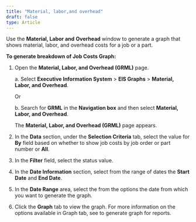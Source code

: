 ```yaml
---
title: "Material, labor,and overhead"
draft: false
type: Article
---
```


Use the **Material, Labor and** **Overhead** window to generate a graph that shows material, labor, and overhead costs for a job or a part.

**To generate breakdown of Job Costs Graph:**

1. Open the **Material, Labor, and Overhead (GRML)** page.

    a. Select **Executive Information System** > **EIS Graphs** > **Material, Labor, and Overhead**.

    Or

    b. Search for **GRML** in the **Navigation box** and then select **Material, Labor, and Overhead**.

    The **Material, Labor, and Overhead (GRML)** page appears.

2. In the **Data** section, under the **Selection Criteria** tab, select the value for **By** field based on whether to show job costs by job order or part number or **All**.

3. In the **Filter** field, select the status value.

4. In the **Date Information** section, select from the range of dates the **Start Date** and **End Date**.

5. In the **Date Range** area, select the from the options the date from which you want to generate the graph.

6. Click the **Graph** tab to view the graph. For more information on the options available in Graph tab, see to generate graph for reports.



​